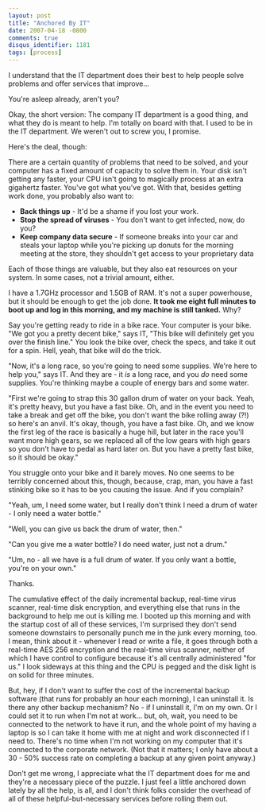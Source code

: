 ```yaml
---
layout: post
title: "Anchored By IT"
date: 2007-04-18 -0800
comments: true
disqus_identifier: 1181
tags: [process]
---
```

I understand that the IT department does their best to help people solve
problems and offer services that improve...

 You're asleep already, aren't you?

 Okay, the short version: The company IT department is a good thing, and
what they do is meant to help. I'm totally on board with that. I used to
be in the IT department. We weren't out to screw you, I promise.

 Here's the deal, though:

 There are a certain quantity of problems that need to be solved, and
your computer has a fixed amount of capacity to solve them in. Your disk
isn't getting any faster, your CPU isn't going to magically process at
an extra gigahertz faster. You've got what you've got. With that,
besides getting work done, you probably also want to:

- **Back things up** - It'd be a shame if you lost your work.
- **Stop the spread of viruses** - You don't want to get infected,
    now, do you?
- **Keep company data secure** - If someone breaks into your car and
    steals your laptop while you're picking up donuts for the morning
    meeting at the store, they shouldn't get access to your proprietary
    data

 Each of those things are valuable, but they also eat resources on your
system. In some cases, not a trivial amount, either.

 I have a 1.7GHz processor and 1.5GB of RAM. It's not a super
powerhouse, but it should be enough to get the job done. **It took me
eight full minutes to boot up and log in this morning, and my machine is
still tanked.** Why?

 Say you're getting ready to ride in a bike race. Your computer is your
bike. "We got you a pretty decent bike," says IT, "This bike will
definitely get you over the finish line." You look the bike over, check
the specs, and take it out for a spin. Hell, yeah, that bike will do the
trick.

 "Now, it's a long race, so you're going to need some supplies. We're
here to help you," says IT. And they are - it *is* a long race, and you
*do* need some supplies. You're thinking maybe a couple of energy bars
and some water.

 "First we're going to strap this 30 gallon drum of water on your back.
Yeah, it's pretty heavy, but you have a fast bike. Oh, and in the event
you need to take a break and get off the bike, you don't want the bike
rolling away (?!) so here's an anvil. It's okay, though, you have a fast
bike. Oh, and we know the first leg of the race is basically a huge
hill, but later in the race you'll want more high gears, so we replaced
all of the low gears with high gears so you don't have to pedal as hard
later on. But you have a pretty fast bike, so it should be okay."

 You struggle onto your bike and it barely moves. No one seems to be
terribly concerned about this, though, because, crap, man, you have a
fast stinking bike so it has to be you causing the issue. And if you
complain?

 "Yeah, um, I need some water, but I really don't think I need a drum of
water - I only need a water bottle."

 "Well, you can give us back the drum of water, then."

 "Can you give me a water bottle? I do need water, just not a drum."

 "Um, no - all we have is a full drum of water. If you only want a
bottle, you're on your own."

 Thanks.

 The cumulative effect of the daily incremental backup, real-time virus
scanner, real-time disk encryption, and everything else that runs in the
background to help me out is killing me. I booted up this morning and
with the startup cost of all of these services, I'm surprised they don't
send someone downstairs to personally punch me in the junk every
morning, too. I mean, think about it - whenever I read or write a file,
it goes through both a real-time AES 256 encryption and the real-time
virus scanner, neither of which I have control to configure because it's
all centrally administered "for us." I look sideways at this thing and
the CPU is pegged and the disk light is on solid for three minutes.

 But, hey, if I don't want to suffer the cost of the incremental backup
software (that runs for probably an hour each morning), I can uninstall
it. Is there any other backup mechanism? No - if I uninstall it, I'm on
my own. Or I could set it to run when I'm not at work... but, oh, wait,
you need to be connected to the network to have it run, and the whole
point of my having a laptop is so I can take it home with me at night
and work disconnected if I need to. There's no time when I'm not working
on my computer that it's connected to the corporate network. (Not that
it matters; I only have about a 30 - 50% success rate on completing a
backup at any given point anyway.)

 Don't get me wrong, I appreciate what the IT department does for me and
they're a necessary piece of the puzzle. I just feel a little anchored
down lately by all the help, is all, and I don't think folks consider
the overhead of all of these helpful-but-necessary services before
rolling them out.
